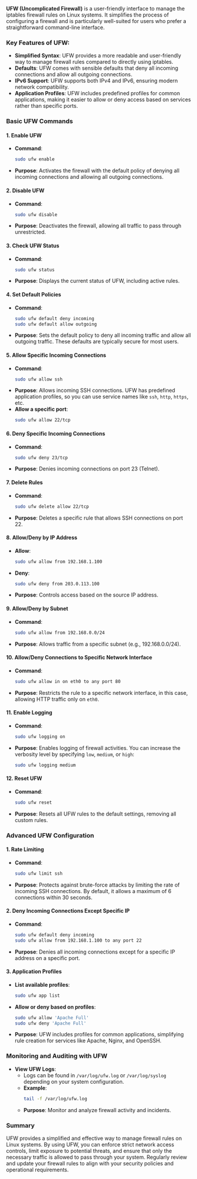 **UFW (Uncomplicated Firewall)** is a user-friendly interface to manage the iptables firewall rules on Linux systems. It simplifies the process of configuring a firewall and is particularly well-suited for users who prefer a straightforward command-line interface.

### Key Features of UFW:
- **Simplified Syntax**: UFW provides a more readable and user-friendly way to manage firewall rules compared to directly using iptables.
- **Defaults**: UFW comes with sensible defaults that deny all incoming connections and allow all outgoing connections.
- **IPv6 Support**: UFW supports both IPv4 and IPv6, ensuring modern network compatibility.
- **Application Profiles**: UFW includes predefined profiles for common applications, making it easier to allow or deny access based on services rather than specific ports.

### Basic UFW Commands

#### 1. **Enable UFW**
   - **Command**: 
     ```bash
     sudo ufw enable
     ```
   - **Purpose**: Activates the firewall with the default policy of denying all incoming connections and allowing all outgoing connections.

#### 2. **Disable UFW**
   - **Command**:
     ```bash
     sudo ufw disable
     ```
   - **Purpose**: Deactivates the firewall, allowing all traffic to pass through unrestricted.

#### 3. **Check UFW Status**
   - **Command**:
     ```bash
     sudo ufw status
     ```
   - **Purpose**: Displays the current status of UFW, including active rules.

#### 4. **Set Default Policies**
   - **Command**:
     ```bash
     sudo ufw default deny incoming
     sudo ufw default allow outgoing
     ```
   - **Purpose**: Sets the default policy to deny all incoming traffic and allow all outgoing traffic. These defaults are typically secure for most users.

#### 5. **Allow Specific Incoming Connections**
   - **Command**:
     ```bash
     sudo ufw allow ssh
     ```
   - **Purpose**: Allows incoming SSH connections. UFW has predefined application profiles, so you can use service names like `ssh`, `http`, `https`, etc.
   - **Allow a specific port**:
     ```bash
     sudo ufw allow 22/tcp
     ```

#### 6. **Deny Specific Incoming Connections**
   - **Command**:
     ```bash
     sudo ufw deny 23/tcp
     ```
   - **Purpose**: Denies incoming connections on port 23 (Telnet).

#### 7. **Delete Rules**
   - **Command**:
     ```bash
     sudo ufw delete allow 22/tcp
     ```
   - **Purpose**: Deletes a specific rule that allows SSH connections on port 22.

#### 8. **Allow/Deny by IP Address**
   - **Allow**:
     ```bash
     sudo ufw allow from 192.168.1.100
     ```
   - **Deny**:
     ```bash
     sudo ufw deny from 203.0.113.100
     ```
   - **Purpose**: Controls access based on the source IP address.

#### 9. **Allow/Deny by Subnet**
   - **Command**:
     ```bash
     sudo ufw allow from 192.168.0.0/24
     ```
   - **Purpose**: Allows traffic from a specific subnet (e.g., 192.168.0.0/24).

#### 10. **Allow/Deny Connections to Specific Network Interface**
   - **Command**:
     ```bash
     sudo ufw allow in on eth0 to any port 80
     ```
   - **Purpose**: Restricts the rule to a specific network interface, in this case, allowing HTTP traffic only on `eth0`.

#### 11. **Enable Logging**
   - **Command**:
     ```bash
     sudo ufw logging on
     ```
   - **Purpose**: Enables logging of firewall activities. You can increase the verbosity level by specifying `low`, `medium`, or `high`:
     ```bash
     sudo ufw logging medium
     ```

#### 12. **Reset UFW**
   - **Command**:
     ```bash
     sudo ufw reset
     ```
   - **Purpose**: Resets all UFW rules to the default settings, removing all custom rules.

### Advanced UFW Configuration

#### 1. **Rate Limiting**
   - **Command**:
     ```bash
     sudo ufw limit ssh
     ```
   - **Purpose**: Protects against brute-force attacks by limiting the rate of incoming SSH connections. By default, it allows a maximum of 6 connections within 30 seconds.

#### 2. **Deny Incoming Connections Except Specific IP**
   - **Command**:
     ```bash
     sudo ufw default deny incoming
     sudo ufw allow from 192.168.1.100 to any port 22
     ```
   - **Purpose**: Denies all incoming connections except for a specific IP address on a specific port.

#### 3. **Application Profiles**
   - **List available profiles**:
     ```bash
     sudo ufw app list
     ```
   - **Allow or deny based on profiles**:
     ```bash
     sudo ufw allow 'Apache Full'
     sudo ufw deny 'Apache Full'
     ```
   - **Purpose**: UFW includes profiles for common applications, simplifying rule creation for services like Apache, Nginx, and OpenSSH.

### Monitoring and Auditing with UFW

- **View UFW Logs**:
  - Logs can be found in `/var/log/ufw.log` or `/var/log/syslog` depending on your system configuration.
  - **Example**:
    ```bash
    tail -f /var/log/ufw.log
    ```
  - **Purpose**: Monitor and analyze firewall activity and incidents.

### Summary

UFW provides a simplified and effective way to manage firewall rules on Linux systems. By using UFW, you can enforce strict network access controls, limit exposure to potential threats, and ensure that only the necessary traffic is allowed to pass through your system. Regularly review and update your firewall rules to align with your security policies and operational requirements.